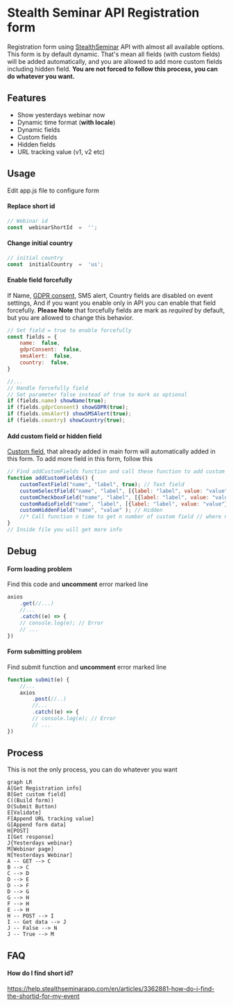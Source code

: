 ﻿
# Stealth Seminar API Registration form
Registration form using [StealthSeminar](https://stealthseminar.com/) API with almost all available options. This form is by default dynamic. That's mean all fields (with custom fields) will be added automatically, and you are allowed to add more custom fields including hidden field.  **You are not forced to follow this process, you can do whatever you want.**

## Features
- Show yesterdays webinar now
- Dynamic time format (**with locale**)
- Dynamic fields 
- Custom fields
- Hidden fields
- URL tracking value (v1, v2 etc)

## Usage
Edit app.js file to configure form

#### Replace short id
```javascript
// Webinar id
const  webinarShortId  =  '';
```
#### Change initial country

```javascript
// initial country
const  initialCountry  =  'us';
```
#### Enable field forcefully
If Name, [GDPR consent](https://help.stealthseminarapp.com/en/articles/2802189-gdpr-support), SMS alert, Country fields are disabled on event settings, And if you want you enable only in API you can enable that field forcefully. **Please Note** that forcefully fields are mark as *required* by default,  but you are allowed to change this behavior.
```javascript
// Set field = true to enable forcefully
const fields = {
	name:  false,
	gdprConsent:  false,
	smsAlert:  false,
	country:  false,
}

//...
// Handle forcefully field
// Set parameter false instead of true to mark as optional
if (fields.name) showName(true);
if (fields.gdprConsent) showGDPR(true);
if (fields.smsAlert) showSMSAlert(true);
if (fields.country) showCountry(true);
```

#### Add custom field or hidden field
[Custom field](https://help.stealthseminarapp.com/en/articles/2919199-how-do-i-add-custom-field-to-my-registration-page), that already added in main form will automatically added in this form. To add more field in this form, follow this
```javascript
// Find addCustomFields function and call these function to add custom field 
function addCustomFields() {
	customTextField("name", "label", true); // Text field
	customSelectField("name", "label", [{label: "label", value: "value"}], true); // Select
	customCheckboxField("name", "label", [{label: "label", value: "value"}], true); // checkbox
	customRadioField("name", "label", [{label: "label", value: "value"}], true); // radio
	customHiddenField("name", "value" ); // Hidden
	//* Call function n time to get n number of custom field // where n is a Number
}
// Inside file you will get more info
```
## Debug
#### Form loading problem
Find this code and **uncomment** error marked line 
```javascript
axios
	.get(//...)
	//...
	.catch((e) => {
	// console.log(e); // Error
	// ...
})
```
#### Form submitting problem
Find submit function and **uncomment** error marked line 
```javascript
function submit(e) {
	//...
	axios
		.post(//..)
		//...
		.catch((e) => {
		// console.log(e); // Error
		// ...
})
```
## Process 
This is not the only process, you can do whatever you want

```mermaid
graph LR
A[Get Registration info]
B[Get custom field]
C((Build form)) 
D(Submit Button)
E[Validate]
F[Append URL tracking value]
G[Append form data]
H[POST]
I[Get response]
J{Yesterdays webinar}
M[Webinar page]
N[Yesterdays Webinar]
A -- GET --> C
B --> C
C --> D
D --> E
D --> F
D --> G
G --> H
F --> H
E --> H
H -- POST --> I
I -- Get data --> J
J -- False --> N
J -- True --> M
```
## FAQ
#### How do I find short id?
https://help.stealthseminarapp.com/en/articles/3362881-how-do-i-find-the-shortid-for-my-event

